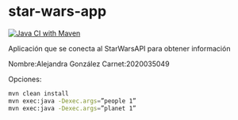 # star-wars-app
[![Java CI with Maven](https://github.com/AlejandraGF/star-wars-app/actions/workflows/maven.yml/badge.svg)](https://github.com/AlejandraGF/star-wars-app/actions/workflows/maven.yml)

Aplicación que se conecta al StarWarsAPI para obtener información

Nombre:Alejandra González
Carnet:2020035049

Opciones:

```bash
mvn clean install
mvn exec:java -Dexec.args=”people 1”
mvn exec:java -Dexec.args=”planet 1”
```
